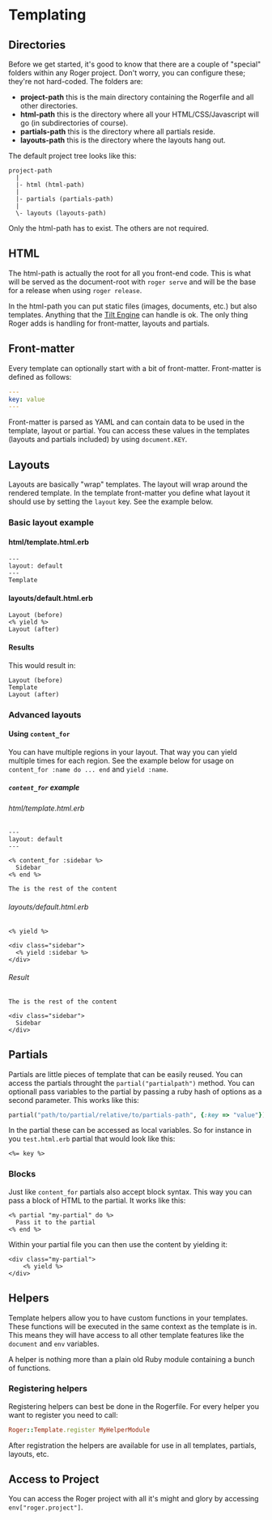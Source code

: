 # Templating

## Directories

Before we get started, it's good to know that there are a couple of "special" folders within any Roger project. Don't worry, you can configure these; they're not hard-coded. The folders are:

* **project-path** this is the main directory containing the Rogerfile and all other directories.
* **html-path** this is the directory where all your HTML/CSS/Javascript will go (in subdirectories of course).
* **partials-path** this is the directory where all partials reside.
* **layouts-path** this is the directory where the layouts hang out.

The default project tree looks like this:

```
project-path
  |
  |- html (html-path)
  |
  |- partials (partials-path)
  |
  \- layouts (layouts-path)
```

Only the html-path has to exist. The others are not required.

## HTML

The html-path is actually the root for all you front-end code. This is what will be served as the document-root with `roger serve` and will be the base for a release when using `roger release`.

In the html-path you can put static files (images, documents, etc.) but also templates. Anything that the [Tilt Engine](https://github.com/rtomayko/tilt) can handle is ok. The only thing Roger adds is handling for front-matter, layouts and partials. 

## Front-matter

Every template can optionally start with a bit of front-matter. Front-matter is defined as follows:

```yaml
---
key: value
---
```

Front-matter is parsed as YAML and can contain data to be used in the template, layout or partial. You can access
these values in the templates (layouts and partials included) by using `document.KEY`.

## Layouts

Layouts are basically "wrap" templates. The layout will wrap around the rendered template. In the template front-matter you define what layout it should use by setting the `layout` key. See the example below.

### Basic layout example

#### html/template.html.erb
```erb
---
layout: default
---
Template
```

#### layouts/default.html.erb
```erb
Layout (before)
<% yield %>
Layout (after)
```

#### Results
This would result in:

```
Layout (before)
Template
Layout (after)
```

### Advanced layouts

#### Using `content_for`

You can have multiple regions in your layout. That way you can yield multiple times for each region. See the example below for usage on `content_for :name do ... end` and `yield :name`.

##### `content_for` example

###### html/template.html.erb
```erb
---
layout: default
---

<% content_for :sidebar %>
  Sidebar
<% end %>

The is the rest of the content
```

###### layouts/default.html.erb
```erb
<% yield %>

<div class="sidebar">
  <% yield :sidebar %>
</div>
```

###### Result
```
The is the rest of the content 

<div class="sidebar">
  Sidebar
</div>
```

## Partials

Partials are little pieces of template that can be easily reused. You can access the partials throught the `partial("partialpath")` method. You can optionall pass variables to the partial by passing a ruby hash of options as a second parameter. This works like this:

```ruby
partial("path/to/partial/relative/to/partials-path", {:key => "value"})
```

In the partial these can be accessed as local variables. So for instance in you `test.html.erb` partial that would look like this:

```erb
<%= key %>
```

### Blocks

Just like `content_for` partials also accept block syntax. This way you can pass a block of HTML to the partial. It works like this:

```erb
<% partial "my-partial" do %>
  Pass it to the partial
<% end %>
```

Within your partial file you can then use the content by yielding it:

```erb
<div class="my-partial">
    <% yield %>
</div>
```

## Helpers
Template helpers allow you to have custom functions in your templates. These functions will be executed in the same context as the template is in. This means they will have access to all other template features like the `document` and `env` variables.

A helper is nothing more than a plain old Ruby module containing a bunch of functions.

### Registering helpers
Registering helpers can best be done in the Rogerfile. For every helper you want to register you need to call:

```ruby
Roger::Template.register MyHelperModule
```

After registration the helpers are available for use in all templates, partials, layouts, etc.

## Access to Project 

You can access the Roger project with all it's might and glory by accessing `env["roger.project"]`.